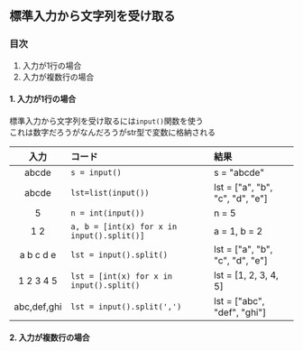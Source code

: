 ## 標準入力から文字列を受け取る

### 目次
1. 入力が1行の場合
1. 入力が複数行の場合

#### 1. 入力が1行の場合
標準入力から文字列を受け取るには`input()`関数を使う   
これは数字だろうがなんだろうがstr型で変数に格納される  

|入力|コード|結果|
|:---:|:---|:---|
|abcde|`s = input()`|s = "abcde"|
|abcde|`lst=list(input())`|lst = ["a", "b", "c", "d", "e"]| 
|5|`n = int(input())`|n = 5|
|1 2|`a, b = [int(x) for x in input().split()]`|a = 1, b = 2|
|a b c d e|`lst = input().split()`|lst = ["a", "b", "c", "d", "e"]|
|1 2 3 4 5|`lst = [int(x) for x in input().split()`|lst = [1, 2, 3, 4, 5]|
|abc,def,ghi|`lst = input().split(',')`|lst = ["abc", "def", "ghi"]|

#### 2. 入力が複数行の場合